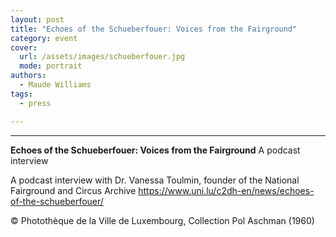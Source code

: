 ```yaml
---
layout: post
title: "Echoes of the Schueberfouer: Voices from the Fairground"
category: event
cover:
  url: /assets/images/schueberfouer.jpg
  mode: portrait
authors:
  - Maude Williams
tags:
  - press

---
```

****

**Echoes of the Schueberfouer: Voices from the Fairground**
A podcast interview

<!-- more -->

A podcast interview with Dr. Vanessa Toulmin, founder of the National Fairground and Circus Archive
https://www.uni.lu/c2dh-en/news/echoes-of-the-schueberfouer/

© Photothèque de la Ville de Luxembourg, Collection Pol Aschman (1960)
